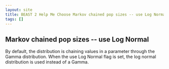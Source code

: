 ```yaml
---
layout: site
title: BEAST 2 Help Me Choose Markov chained pop sizes -- use Log Normal
tags: []
---
```


## Markov chained pop sizes -- use Log Normal

By default, the distribution is chaining values in a parameter through the Gamma distribution.
When the use Log Normal flag is set, the log normal distribution is used instead of a Gamma.

